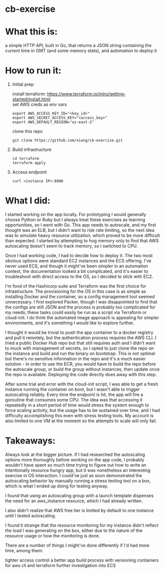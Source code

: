 # cb-exercise

# What this is:

a simple HTTP API, built in Go, that returns a JSON string containing the current time in GMT (and some memory stats), and automation to deploy it

# How to run it:

1. Initial prep

   install terraform: https://www.terraform.io/intro/getting-started/install.html  
   set AWS creds as env vars
   
   ```
   export AWS_ACCESS_KEY_ID="<key_id>"
   export AWS_SECRET_ACCESS_KEY="<access_key>"
   export AWS_DEFAULT_REGION="us-east-2"
   ```
   
   clone this repo

   ```
   git clone https://github.com/xiang/cb-exercise.git
   ```
  
2. Build infrastructure

   ```
   cd terraform
   terraform apply
   ```

3. Access endpoint

   ```
   curl <instance IP>:8080
   ```

# What I did:

I started working on the app locally. For prototyping I would generally choose Python or Ruby but I always treat these exercises as learning opportunities, so I went with Go. This app needs to autoscale, and my first thought was an ELB, but I didn't want to risk rate limiting, so the next idea was to simulate heavy resource utilization, which proved to be more difficult than expected. I started by attempting to hog memory only to find that AWS autoscaling doesn't seem to track memory, so I switched to CPU.

Once I had working code, I had to decide how to deploy it. The two most obvious options were standard EC2 instances and the ECS offering. I've never used ECS, and though it might've been simpler in an automation context, the documentation looked a bit complicated, and it's easier to troubleshoot with direct access to the OS, so I decided to stick with EC2.

I'm fond of the Hashicorp suite and Terraform was the first choice for infrastructure. The provisioning for the OS in this case is as simple as installing Docker and the container, so a config management tool seemed unnecessary. I first explored Packer, though I was disappointed to find that the configs are still JSON and the process is probably too complicated for my needs; these tasks could easily be run as a script via Terraform or cloud-init. I do think the automated image approach is appealing for simpler environments, and it's something I would like to explore further.

I thought it would be trivial to push the app container to a docker registry and pull it remotely, but the authentication process requires the AWS CLI. I tried a public Docker Hub repo but that still requires auth and I didn't want to muck with management of secrets, so I opted to just clone the repo on the instance and build and run the binary on bootstrap. This is not optimal but there's no sensitive information in the repo and it's a much easier solution - in order to use the ECR, you would have to build the repo before the autoscale group, or build the group without instances, then update once the repo is available. Deploying the code directly does away with this step.

After some trial and error with the cloud-init script, I was able to get a fresh instance running the container on boot, but I wasn't able to trigger autoscaling reliably. Every time the endpoint is hit, the app will fire a goroutine that consumes some CPU. The idea was that accessing it repeatedly in a short period of time would stress the system enough to force scaling activity, but the usage has to be sustained over time, and I had difficulty accomplishing this even with stress testing tools. My account is also limited to one VM at the moment so the attempts to scale will only fail.


# Takeaways:

Always look at the bigger picture. If I had researched the autoscaling options more thoroughly before working on the app code, I probably wouldn't have spent so much time trying to figure out how to write an intentionally resource hungry app, but it was nonetheless an interesting exercise in OS interaction. I could've just as soon demonstrated the autoscaling behavior by manually running a stress testing tool on a box, which is what I ended up doing for testing anyway. 

I found that using an autoscaling group with a launch template dispenses the need for an aws_instance resource, which I had already written.

I also didn't realize that AWS free tier is limited by default to one instance until I tested autoscaling.

I found it strange that the resource monitoring for my instance didn't reflect the load I was generating on the box, either due to the nature of the resource usage or how the monitoring is done. 

There are a number of things I might've done differently if I'd had more time, among them:

tighter access control
a better app build process with versioning
containers for aws cli and terraform
further investigation into ECS
